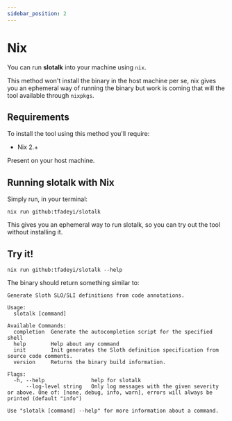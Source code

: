 ```yaml
---
sidebar_position: 2
---
```


# Nix

You can run **slotalk** into your machine using `nix`.

This method won't install the binary in the host machine per se, nix gives you an ephemeral way of running the binary
but work is coming that will the tool available through `nixpkgs`.

## Requirements

To install the tool using this method you'll require:

* Nix 2.+

Present on your host machine.

## Running slotalk with Nix

Simply run, in your terminal:

```shell
nix run github:tfadeyi/slotalk
```

This gives you an ephemeral way to run slotalk, so you can try out the tool without installing it.

## Try it!

```shell
nix run github:tfadeyi/slotalk --help
```

The binary should return something similar to:

```shell
Generate Sloth SLO/SLI definitions from code annotations.

Usage:
  slotalk [command]

Available Commands:
  completion  Generate the autocompletion script for the specified shell
  help        Help about any command
  init        Init generates the Sloth definition specification from source code comments.
  version     Returns the binary build information.

Flags:
  -h, --help               help for slotalk
      --log-level string   Only log messages with the given severity or above. One of: [none, debug, info, warn], errors will always be printed (default "info")

Use "slotalk [command] --help" for more information about a command.
```
